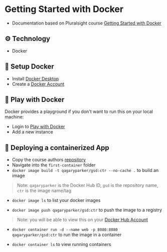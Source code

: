 # Getting Started with Docker

- Documentation based on Pluralsight course [Getting Started with Docker](https://app.pluralsight.com/library/courses/getting-started-docker)

## :gear: Technology
- Docker

## :notebook: Setup Docker

- Install [Docker Desktop](https://www.docker.com/products/docker-desktop)
- Create a [Docker Account](https://hub.docker.com/signup)

## :runner: Play with Docker
Docker provides a playground if you don't want to run this on your local machine:
- Login to [Play with Docker](https://labs.play-with-docker.com/)
- Add a new instance

## :rocket: Deploying a containerized App

- Copy the course authors [repository](https://github.com/nigelpoulton/gsd)
- Navigate into the `first-container` folder
- `docker image build -t qagaryparker/gsd:ctr --no-cache .` to build an image

> Note: `qagaryparker` is the Docker Hub ID, `gsd` is the repository name, `ctr` is the image name/tag

- `docker image ls` to list your docker images

- `docker image push qagaryparker/gsd:ctr` to push the image to a registry

> Note: you will be able to view this on your [Docker Hub Account](https://hub.docker.com/repository/docker)

- `docker container run -d --name web -p 8080:8080 qagaryparker/gsd:ctr` to run the image in a container

- `docker container ls` to view running containers



